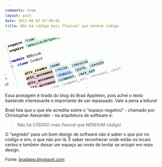 ```yaml
---
comments: true
layout: post
date: 2011-06-07 07:40:02
title: Não há código mais flexível que nenhum código
---
```


<img src="assets/img/posts/codigo_flexivel.gif">

Essa postagem é tirada do blog do Brad Appleton, pois achei o texto bastande interessante e importante de ser repassado. Vale a pena a leitura!

Brad fala que o que ele acredita sobre o “espaço negativo” - chamado por Christopher Alexander - na arquitetura de software é:

> Não há CÓDIGO mais flexível que NENHUM código!

O “segredo” para um bom design de software não é saber o que por no código e sim, o que não por lá. É saber reconhecer onde estão os locais certos e também deixar um espaço ao invés de tentar se entupir em mais design.

Fonte: [bradapp.blogspot.com](bradapp.blogspot.com)